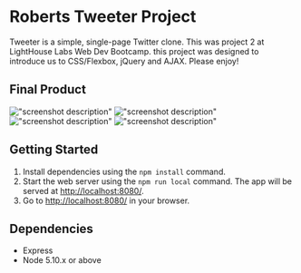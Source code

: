 # Roberts Tweeter Project

Tweeter is a simple, single-page Twitter clone. This was project 2 at LightHouse Labs Web Dev Bootcamp. this project was designed to introduce us to CSS/Flexbox, jQuery and AJAX. Please enjoy!

## Final Product

!["screenshot description"](#)
!["screenshot description"](#)
!["screenshot description"](#)
!["screenshot description"](#)

## Getting Started

1. Install dependencies using the `npm install` command.
2. Start the web server using the `npm run local` command. The app will be served at <http://localhost:8080/>.
3. Go to <http://localhost:8080/> in your browser.

## Dependencies

- Express
- Node 5.10.x or above
